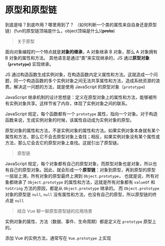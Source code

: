 # 原型和原型链
到底是啥？到底咋用？哪里用到了？
（如何判断一个类的属性来自自身还是原型链）(fun的原型链顶端是什么，object顶端是什么)(__proto__) 

> 关于原型

面向对象编程的一个特点就是**对象的继承**，A 对象继承 B 对象，那么 A 对象拥有 B 对象的属性和方法。
其他语言是通过“类”来实现继承的，JS 通过**原型对象（`prototype`)** 实现继承。

JS 通过构造函数生成实例对象，在构造函数内定义属性和方法。这就造成一个问题，同一个构造函数的多个实例对象之间无法共享属性和方法，造成系统资源的浪费。解决这一问题的方法，就是使用 JavaScript 的原型对象（`prototype`)

JavaScript 继承机制的设计思想是：定义在原型对象上的属性和方法，能够被所有实例对象共享。这样节省了内存，体现了实例对象之间的联系。

JavaScript 规定，每个函数都有一个 `prototype` 属性，指向一个对象。对于构造函数来说，生成实例对象的时候，该属性自动成为实例对象的原型。

原型对象的属性和方法，不是实例对象的属性和方法。如果实例对象本身就有某个属性和方法，那么它不会去原型对象上查找；相反，如果实例对象没有某个属性或方法，那么它会去它的原型对象上查找。这就引出了原型链。

> 原型链

JavaScript 规定，每个对象都有自己的原型对象，而原型对象也是对象，所以也有自己的原型对象。因此，就会形成一个**原型链**：对象到原型，再到原型的原型
一层层上溯，所有对象的原型最终上溯到 `Object.prototype`， 也就是说，所有对象都继承了 `Object.prototype` 的属性和方法，这就是所有对象都有 `valueOf` 和 `toString` 方法的原因，都是从 `Object.prototype` 继承的。
而 `Object.prototype` 对象的原型是 `null`, `null` 没有属性和方法，也没有自己的原型，所以原型链的终点是 `null`

> 结合 Vue 聊一聊原型原型链的应用场景

实例对象的属性、方法（数据、事件、生命周期）都是定义在 `prototype` 原型上的。

添加 Vue 的实例方法，通常写在 `Vue.prototype` 上实现